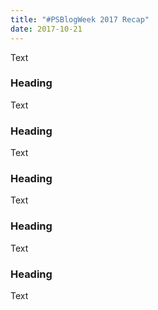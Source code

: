 ```yaml
---
title: "#PSBlogWeek 2017 Recap"
date: 2017-10-21
---
```


Text

### Heading

Text

### Heading

Text

### Heading

Text

### Heading

Text

### Heading

Text
